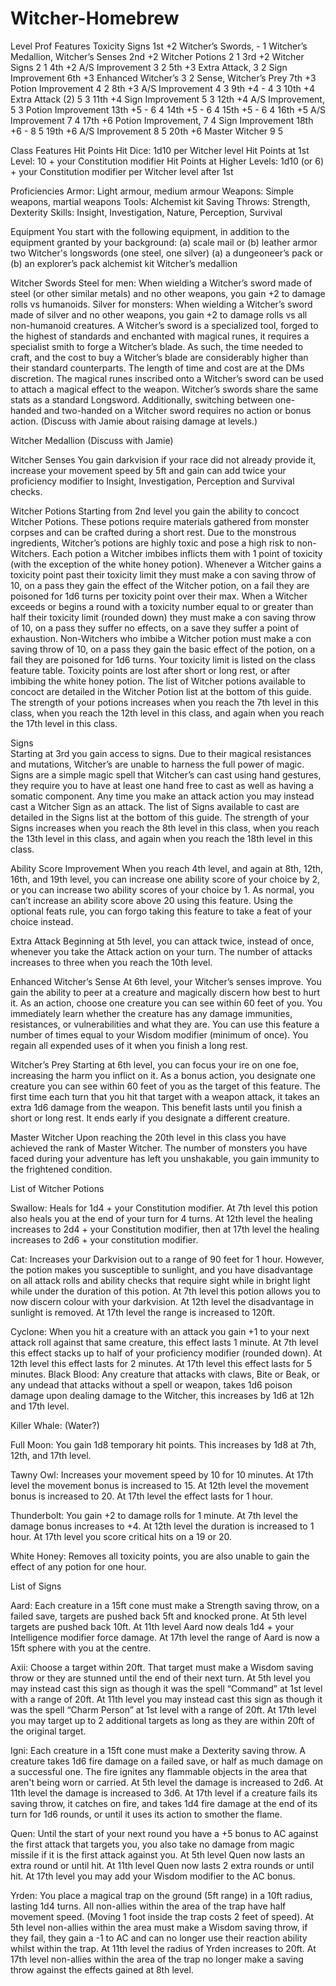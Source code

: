 # Witcher-Homebrew


Level	Prof	Features			Toxicity		Signs
1st	+2	Witcher’s Swords, 		-		      1
		Witcher’s Medallion,
		Witcher’s Senses
2nd	+2	Witcher Potions			  2     		1
3rd	+2	Witcher Signs			    2		      1
4th	+2	A/S Improvement	    	3	      	2
5th	+3	Extra Attack, 		  	3     		2
		Sign Improvement
6th	+3	Enhanced Witcher’s    3         2 
      Sense, Witcher’s Prey
7th	+3	Potion Improvement		4		      2
8th	+3	A/S Improvement		    4	      	3
9th	+4	-				              4     		3
10th	+4	Extra Attack (2)		5     		3
11th	+4	Sign Improvement		5		      3
12th	+4	A/S Improvement,		5		      3
		Potion Improvement
13th	+5	-				            6     		4
14th	+5	-				            6     		4
15th	+5	-				            6      		4
16th	+5	A/S Improvement		  7      		4
17th	+6	Potion Improvement,	7     		4
		Sign Improvement
18th	+6	-				            8     		5
19th	+6	A/S Improvement		  8     		5
20th	+6	Master Witcher			9		      5

Class Features
Hit Points
Hit Dice: 1d10 per Witcher level
Hit Points at 1st Level: 10 + your Constitution modifier
Hit Points at Higher Levels: 1d10 (or 6) + your Constitution modifier per Witcher level after 1st

Proficiencies
Armor: Light armour, medium armour
Weapons: Simple weapons, martial weapons
Tools: Alchemist kit
Saving Throws: Strength, Dexterity
Skills: Insight, Investigation, Nature, Perception, Survival

Equipment
You start with the following equipment, in addition to the equipment granted by your background:
(a) scale mail or (b) leather armor
two Witcher's longswords (one steel, one silver)
(a) a dungeoneer’s pack or (b) an explorer’s pack
alchemist kit
Witcher’s medallion

Witcher Swords
Steel for men: When wielding a Witcher’s sword made of steel (or other similar metals) and no other weapons, you gain +2 to damage rolls vs humanoids.
Silver for monsters: When wielding a Witcher’s sword made of silver and no other weapons, you gain +2 to damage rolls vs all non-humanoid creatures.
A Witcher’s sword is a specialized tool, forged to the highest of standards and enchanted with magical runes, it requires a specialist smith to forge a Witcher’s blade. As such, the time needed to craft, and the cost to buy a Witcher’s blade are considerably higher than their standard counterparts. The length of time and cost are at the DMs discretion.
The magical runes inscribed onto a Witcher’s sword can be used to attach a magical effect to the weapon.
Witcher’s swords share the same stats as a standard Longsword.
Additionally, switching between one-handed and two-handed on a Witcher sword requires no action or bonus action. (Discuss with Jamie about raising damage at levels.)

Witcher Medallion
(Discuss with Jamie)

Witcher Senses
You gain darkvision if your race did not already provide it, increase your movement speed by 5ft and gain can add twice your proficiency modifier to Insight, Investigation, Perception and Survival checks.

Witcher Potions
Starting from 2nd level you gain the ability to concoct Witcher Potions. These potions require materials gathered from monster corpses and can be crafted during a short rest. Due to the monstrous ingredients, Witcher’s potions are highly toxic and pose a high risk to non-Witchers.
Each potion a Witcher imbibes inflicts them with 1 point of toxicity (with the exception of the white honey potion). Whenever a Witcher gains a toxicity point past their toxicity limit they must make a con saving throw of 10, on a pass they gain the effect of the Witcher potion, on a fail they are poisoned for 1d6 turns per toxicity point over their max. When a Witcher exceeds or begins a round with a toxicity number equal to or greater than half their toxicity limit (rounded down) they must make a con saving throw of 10, on a pass they suffer no effects, on a save they suffer a point of exhaustion.
Non-Witchers who imbibe a Witcher potion must make a con saving throw of 10, on a pass they gain the basic effect of the potion, on a fail they are poisoned for 1d6 turns.
Your toxicity limit is listed on the class feature table. Toxicity points are lost after short or long rest, or after imbibing the white honey potion.
The list of Witcher potions available to concoct are detailed in the Witcher Potion list at the bottom of this guide.
The strength of your potions increases when you reach the 7th level in this class, when you reach the 12th level in this class, and again when you reach the 17th level in this class.

Signs    
Starting at 3rd you gain access to signs. Due to their magical resistances and mutations, Witcher’s are unable to harness the full power of magic. Signs are a simple magic spell that Witcher’s can cast using hand gestures, they require you to have at least one hand free to cast as well as having a somatic component.
Any time you make an attack action you may instead cast a Witcher Sign as an attack.
The list of Signs available to cast are detailed in the Signs list at the bottom of this guide.
The strength of your Signs increases when you reach the 8th level in this class, when you reach the 13th level in this class, and again when you reach the 18th level in this class.

Ability Score Improvement
When you reach 4th level, and again at 8th, 12th, 16th, and 19th level, you can increase one ability score of your choice by 2, or you can increase two ability scores of your choice by 1. As normal, you can’t increase an ability score above 20 using this feature.
Using the optional feats rule, you can forgo taking this feature to take a feat of your choice instead.

Extra Attack
Beginning at 5th level, you can attack twice, instead of once, whenever you take the Attack action on your turn.
The number of attacks increases to three when you reach the 10th level.

Enhanced Witcher’s Sense
At 6th level, your Witcher’s senses improve. You gain the ability to peer at a creature and magically discern how best to hurt it. As an action, choose one creature you can see within 60 feet of you. You immediately learn whether the creature has any damage immunities, resistances, or vulnerabilities and what they are. 
You can use this feature a number of times equal to your Wisdom modifier (minimum of once). You regain all expended uses of it when you finish a long rest.

Witcher’s Prey
Starting at 6th level, you can focus your ire on one foe, increasing the harm you inflict on it. As a bonus action, you designate one creature you can see within 60 feet of you as the target of this feature. The first time each turn that you hit that target with a weapon attack, it takes an extra 1d6 damage from the weapon.
This benefit lasts until you finish a short or long rest. It ends early if you designate a different creature.

Master Witcher
Upon reaching the 20th level in this class you have achieved the rank of Master Witcher. The number of monsters you have faced during your adventure has left you unshakable, you gain immunity to the frightened condition.

List of Witcher Potions

Swallow: Heals for 1d4 + your Constitution modifier. At 7th level this potion also heals you at the end of your turn for 4 turns. At 12th level the healing increases to 2d4 + your Constitution modifier, then at 17th level the healing increases to 2d6 + your constitution modifier.

Cat: Increases your Darkvision out to a range of 90 feet for 1 hour. However, the potion makes you susceptible to sunlight, and you have disadvantage on all attack rolls and ability checks that require sight while in bright light while under the duration of this potion. At 7th level this potion allows you to now discern colour with your darkvision. At 12th level the disadvantage in sunlight is removed. At 17th level the range is increased to 120ft.

Cyclone: When you hit a creature with an attack you gain +1 to your next attack roll against that same creature, this effect lasts 1 minute. At 7th level this effect stacks up to half of your proficiency modifier (rounded down). At 12th level this effect lasts for 2 minutes. At 17th level this effect lasts for 5 minutes.
Black Blood: Any creature that attacks with claws, Bite or Beak, or any undead that attacks without a spell or weapon, takes 1d6 poison damage upon dealing damage to the Witcher, this increases by 1d6 at 12h and 17th level.

Killer Whale: (Water?)

Full Moon: You gain 1d8 temporary hit points. This increases by 1d8 at 7th, 12th, and 17th level.

Tawny Owl: Increases your movement speed by 10 for 10 minutes. At 17th level the movement bonus is increased to 15. At 12th level the movement bonus is increased to 20. At 17th level the effect lasts for 1 hour.

Thunderbolt: You gain +2 to damage rolls for 1 minute. At 7th level the damage bonus increases to +4. At 12th level the duration is increased to 1 hour. At 17th level you score critical hits on a 19 or 20.

White Honey: Removes all toxicity points, you are also unable to gain the effect of any potion for one hour.

List of Signs

Aard: Each creature in a 15ft cone must make a Strength saving throw, on a failed save, targets are pushed back 5ft and knocked prone. 
At 5th level targets are pushed back 10ft. 
At 11th level Aard now deals 1d4 + your Intelligence modifier force damage.
At 17th level the range of Aard is now a 15ft sphere with you at the centre.

Axii: Choose a target within 20ft. That target must make a Wisdom saving throw or they are stunned until the end of their next turn. 
At 5th level you may instead cast this sign as though it was the spell “Command” at 1st level with a range of 20ft. 
At 11th level you may instead cast this sign as though it was the spell “Charm Person” at 1st level with a range of 20ft. 
At 17th level you may target up to 2 additional targets as long as they are within 20ft of the original target.

Igni: Each creature in a 15ft cone must make a Dexterity saving throw. A creature takes 1d6 fire damage on a failed save, or half as much damage on a successful one. The fire ignites any flammable objects in the area that aren't being worn or carried. 
At 5th level the damage is increased to 2d6. 
At 11th level the damage is increased to 3d6. 
At 17th level if a creature fails its saving throw, it catches on fire, and takes 1d4 fire damage at the end of its turn for 1d6 rounds, or until it uses its action to smother the flame.

Quen: Until the start of your next round you have a +5 bonus to AC against the first attack that targets you, you also take no damage from magic missile if it is the first attack against you. 
At 5th level Quen now lasts an extra round or until hit. 
At 11th level Quen now lasts 2 extra rounds or until hit. 
At 17th level you may add your Wisdom modifier to the AC bonus.

Yrden: You place a magical trap on the ground (5ft range) in a 10ft radius, lasting 1d4 turns. All non-allies within the area of the trap have half movement speed. (Moving 1 foot inside the trap costs 2 feet of speed). 
At 5th level non-allies within the area must make a Wisdom saving throw, if they fail, they gain a -1 to AC and can no longer use their reaction ability whilst within the trap. 
At 11th level the radius of Yrden increases to 20ft. 
At 17th level non-allies within the area of the trap no longer make a saving throw against the effects gained at 8th level.

